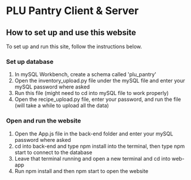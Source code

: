 # PLU Pantry Client & Server 
## How to set up and use this website
To set up and run this site, follow the instructions below. 
### Set up database
1. In mySQL Workbench, create a schema called 'plu_pantry'
2. Open the inventory_upload.py file under the mySQL file and enter your mySQL password where asked
3. Run this file (might need to cd into mySQL file to work properly)
4. Open the recipe_upload.py file, enter your password, and run the file (will take a while to upload all the data)
### Open and run the website
1. Open the App.js file in the back-end folder and enter your mySQL password where asked
2. cd into back-end and type npm install into the terminal, then type npm start to connect to the database
3. Leave that terminal running and open a new terminal and cd into web-app
4. Run npm install and then npm start to open the website
